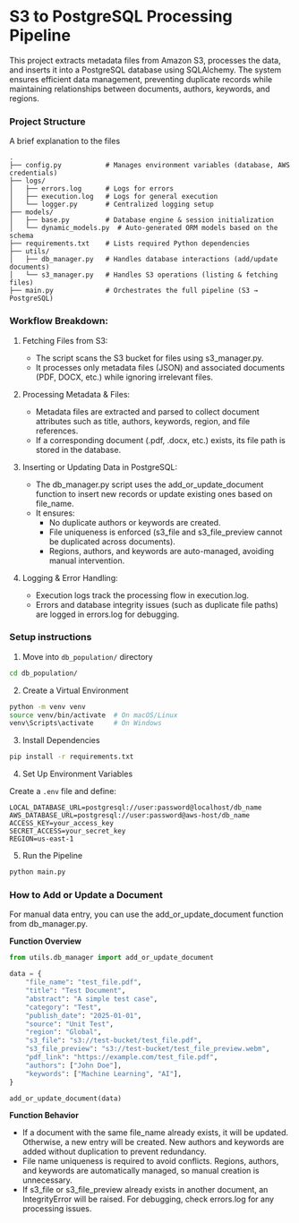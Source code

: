 # S3 to PostgreSQL Processing Pipeline

This project extracts metadata files from Amazon S3, processes the data, and inserts it into a PostgreSQL database using SQLAlchemy. The system ensures efficient data management, preventing duplicate records while maintaining relationships between documents, authors, keywords, and regions.

### Project Structure

A brief explanation to the files

```
.
├── config.py           # Manages environment variables (database, AWS credentials)
├── logs/
│   ├── errors.log      # Logs for errors
│   ├── execution.log   # Logs for general execution
│   └── logger.py       # Centralized logging setup
├── models/
│   ├── base.py         # Database engine & session initialization
│   └── dynamic_models.py  # Auto-generated ORM models based on the schema
├── requirements.txt    # Lists required Python dependencies
├── utils/
│   ├── db_manager.py   # Handles database interactions (add/update documents)
│   └── s3_manager.py   # Handles S3 operations (listing & fetching files)
├── main.py             # Orchestrates the full pipeline (S3 → PostgreSQL)
```

### Workflow Breakdown:

1. Fetching Files from S3:

   - The script scans the S3 bucket for files using s3_manager.py.
   - It processes only metadata files (JSON) and associated documents (PDF, DOCX, etc.) while ignoring irrelevant files.

2. Processing Metadata & Files:

   - Metadata files are extracted and parsed to collect document attributes such as title, authors, keywords, region, and file references.
   - If a corresponding document (.pdf, .docx, etc.) exists, its file path is stored in the database.

3. Inserting or Updating Data in PostgreSQL:

   - The db_manager.py script uses the add_or_update_document function to insert new records or update existing ones based on file_name.
   - It ensures:
     - No duplicate authors or keywords are created.
     - File uniqueness is enforced (s3_file and s3_file_preview cannot be duplicated across documents).
     - Regions, authors, and keywords are auto-managed, avoiding manual intervention.

4. Logging & Error Handling:

   - Execution logs track the processing flow in execution.log.
   - Errors and database integrity issues (such as duplicate file paths) are logged in errors.log for debugging.

### Setup instructions

1. Move into `db_population/` directory

```bash
cd db_population/
```

2. Create a Virtual Environment

```bash
python -m venv venv
source venv/bin/activate  # On macOS/Linux
venv\Scripts\activate     # On Windows
```

3. Install Dependencies

```bash
pip install -r requirements.txt
```

4. Set Up Environment Variables

Create a `.env` file and define:

```
LOCAL_DATABASE_URL=postgresql://user:password@localhost/db_name
AWS_DATABASE_URL=postgresql://user:password@aws-host/db_name
ACCESS_KEY=your_access_key
SECRET_ACCESS=your_secret_key
REGION=us-east-1
```

5. Run the Pipeline

```bash
python main.py
```

### How to Add or Update a Document

For manual data entry, you can use the add_or_update_document function from db_manager.py.

**Function Overview**

```python
from utils.db_manager import add_or_update_document

data = {
    "file_name": "test_file.pdf",
    "title": "Test Document",
    "abstract": "A simple test case",
    "category": "Test",
    "publish_date": "2025-01-01",
    "source": "Unit Test",
    "region": "Global",
    "s3_file": "s3://test-bucket/test_file.pdf",
    "s3_file_preview": "s3://test-bucket/test_file_preview.webm",
    "pdf_link": "https://example.com/test_file.pdf",
    "authors": ["John Doe"],
    "keywords": ["Machine Learning", "AI"],
}

add_or_update_document(data)
```

**Function Behavior**

- If a document with the same file_name already exists, it will be updated. Otherwise, a new entry will be created. New authors and keywords are added without duplication to prevent redundancy.
- File name uniqueness is required to avoid conflicts. Regions, authors, and keywords are automatically managed, so manual creation is unnecessary.
- If s3_file or s3_file_preview already exists in another document, an IntegrityError will be raised. For debugging, check errors.log for any processing issues.
